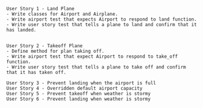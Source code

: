 
    User Story 1 - Land Plane
    - Write classes for Airport and Airplane.
    - Write airport test that expects Airport to respond to land function.
    - Write user story test that tells a plane to land and confirm that it has landed.


    User Story 2 - Takeoff Plane
    - Define method for plan taking off.
    - Write airport test that expect Airport to respond to take_off function.
    - Write user story test that tells a plane to take off and confirm that it has taken off.  

    User Story 3 - Prevent landing when the airport is full
    User Story 4 - Overridden default airport capacity 
    User Story 5 - Prevent takeoff when weather is stormy
    User Story 6 - Prevent landing when weather is stormy
    
